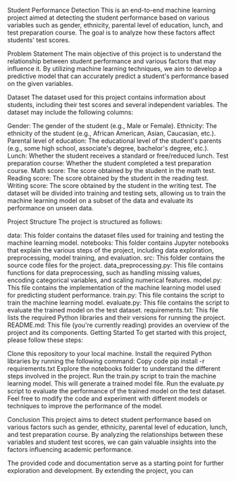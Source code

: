 Student Performance Detection
This is an end-to-end machine learning project aimed at detecting the student performance based on various variables such as gender, ethnicity, parental level of education, lunch, and test preparation course. The goal is to analyze how these factors affect students' test scores.

Problem Statement
The main objective of this project is to understand the relationship between student performance and various factors that may influence it. By utilizing machine learning techniques, we aim to develop a predictive model that can accurately predict a student's performance based on the given variables.

Dataset
The dataset used for this project contains information about students, including their test scores and several independent variables. The dataset may include the following columns:

Gender: The gender of the student (e.g., Male or Female).
Ethnicity: The ethnicity of the student (e.g., African American, Asian, Caucasian, etc.).
Parental level of education: The educational level of the student's parents (e.g., some high school, associate's degree, bachelor's degree, etc.).
Lunch: Whether the student receives a standard or free/reduced lunch.
Test preparation course: Whether the student completed a test preparation course.
Math score: The score obtained by the student in the math test.
Reading score: The score obtained by the student in the reading test.
Writing score: The score obtained by the student in the writing test.
The dataset will be divided into training and testing sets, allowing us to train the machine learning model on a subset of the data and evaluate its performance on unseen data.

Project Structure
The project is structured as follows:

data: This folder contains the dataset files used for training and testing the machine learning model.
notebooks: This folder contains Jupyter notebooks that explain the various steps of the project, including data exploration, preprocessing, model training, and evaluation.
src: This folder contains the source code files for the project.
data_preprocessing.py: This file contains functions for data preprocessing, such as handling missing values, encoding categorical variables, and scaling numerical features.
model.py: This file contains the implementation of the machine learning model used for predicting student performance.
train.py: This file contains the script to train the machine learning model.
evaluate.py: This file contains the script to evaluate the trained model on the test dataset.
requirements.txt: This file lists the required Python libraries and their versions for running the project.
README.md: This file (you're currently reading) provides an overview of the project and its components.
Getting Started
To get started with this project, please follow these steps:

Clone this repository to your local machine.
Install the required Python libraries by running the following command:
Copy code
pip install -r requirements.txt
Explore the notebooks folder to understand the different steps involved in the project.
Run the train.py script to train the machine learning model. This will generate a trained model file.
Run the evaluate.py script to evaluate the performance of the trained model on the test dataset.
Feel free to modify the code and experiment with different models or techniques to improve the performance of the model.

Conclusion
This project aims to detect student performance based on various factors such as gender, ethnicity, parental level of education, lunch, and test preparation course. By analyzing the relationships between these variables and student test scores, we can gain valuable insights into the factors influencing academic performance.

The provided code and documentation serve as a starting point for further exploration and development. By extending the project, you can




